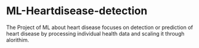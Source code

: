 # ML-Heartdisease-detection
 The Project of ML about heart disease focuses on detection or prediction of heart disease by processing individual health data and scaling it through alorithim.
